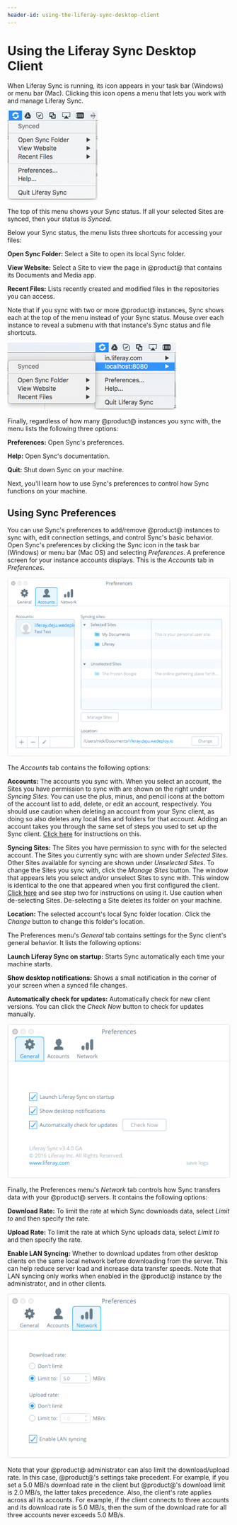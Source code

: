 ```yaml
---
header-id: using-the-liferay-sync-desktop-client
---
```


# Using the Liferay Sync Desktop Client

When Liferay Sync is running, its icon appears in your task bar (Windows) or menu 
bar (Mac). Clicking this icon opens a menu that lets you work with and manage 
Liferay Sync. 

![Figure 1: The Liferay Sync menu in the Windows task bar and Mac menu bar gives you quick access to Sync.](../../../../images/sync-toolbar-01.png)

The top of this menu shows your Sync status. If all your selected Sites are 
synced, then your status is *Synced*. 

Below your Sync status, the menu lists three shortcuts for accessing your 
files: 

**Open Sync Folder:** Select a Site to open its local Sync folder. 

**View Website:** Select a Site to view the page in @product@ that contains 
its Documents and Media app. 

**Recent Files:** Lists recently created and modified files in the 
repositories you can access. 

Note that if you sync with two or more @product@ instances, Sync shows each at 
the top of the menu instead of your Sync status. Mouse over each instance to 
reveal a submenu with that instance's Sync status and file shortcuts. 

![Figure 2: When you sync with more than one @product@ instance, Sync shows submenus for each.](../../../../images/sync-toolbar-02.png)

Finally, regardless of how many @product@ instances you sync with, the menu lists 
the following three options: 

**Preferences:** Open Sync's preferences. 

**Help:** Open Sync's documentation. 

**Quit:** Shut down Sync on your machine. 

Next, you'll learn how to use Sync's preferences to control how Sync functions 
on your machine. 

## Using Sync Preferences

You can use Sync's preferences to add/remove @product@ instances to sync with, 
edit connection settings, and control Sync's basic behavior. Open Sync's 
preferences by clicking the Sync icon in the task bar (Windows) or menu bar 
(Mac OS) and selecting *Preferences*. A preference screen for your instance 
accounts displays. This is the *Accounts* tab in *Preferences*. 

![Figure 3: The Preferences menu's *Accounts* tab lets you manage syncing with Sites per account.](../../../../images/sync-preferences-accounts-01.png)

The *Accounts* tab contains the following options:

**Accounts:** The accounts you sync with. When you select an account, the Sites
you have permission to sync with are shown on the right under *Syncing Sites*.
You can use the plus, minus, and pencil icons at the bottom of the account list
to add, delete, or edit an account, respectively. You should use caution when
deleting an account from your Sync client, as doing so also deletes any local
files and folders for that account. Adding an account takes you through the
same set of steps you used to set up the Sync client. [Click
here](/docs/7-1/user/-/knowledge_base/u/installing-and-configuring-the-desktop-liferay-sync-client#configuring-the-liferay-sync-desktop-client) 
for instructions on this. 

**Syncing Sites:** The Sites you have permission to sync with for the selected 
account. The Sites you currently sync with are shown under *Selected Sites*. 
Other Sites available for syncing are shown under *Unselected Sites*. To 
change the Sites you sync with, click the *Manage Sites* button. The window 
that appears lets you select and/or unselect Sites to sync with. This window 
is identical to the one that appeared when you first configured the client. 
[Click here](/docs/7-1/user/-/knowledge_base/u/installing-and-configuring-the-desktop-liferay-sync-client#configuring-the-liferay-sync-desktop-client) 
and see step two for instructions on using it. Use caution when de-selecting
Sites. De-selecting a Site deletes its folder on your machine. 

**Location:** The selected account's local Sync folder location. Click the 
*Change* button to change this folder's location. 

The Preferences menu's *General* tab contains settings for the Sync client's 
general behavior. It lists the following options: 

**Launch Liferay Sync on startup:** Starts Sync automatically each time your 
machine starts. 

**Show desktop notifications:** Shows a small notification in the corner of 
your screen when a synced file changes. 

**Automatically check for updates:** Automatically check for new client 
versions. You can click the *Check Now* button to check for updates manually. 

![Figure 4: The Preferences menu's *General* tab contains settings for Sync's general behavior.](../../../../images/sync-preferences-general-01.png)

Finally, the Preferences menu's *Network* tab controls how Sync transfers data
with your @product@ servers. It contains the following options: 

**Download Rate:** To limit the rate at which Sync downloads data, select 
*Limit to* and then specify the rate. 

**Upload Rate:** To limit the rate at which Sync uploads data, select 
*Limit to* and then specify the rate. 

**Enable LAN Syncing:** Whether to download updates from other desktop clients 
on the same local network before downloading from the server. This can help 
reduce server load and increase data transfer speeds. Note that LAN syncing 
only works when enabled in the @product@ instance by the administrator, and in 
other clients. 

![Figure 5: The Preferences menu's *Network* tab contains settings for Sync's data transfer behavior.](../../../../images/sync-desktop-prefs-network.png)

Note that your @product@ administrator can also limit the download/upload rate.
In this case, @product@'s settings take precedent. For example, if you set
a 5.0 MB/s download rate in the client but @product@'s download limit is 2.0
MB/s, the latter takes precedence. Also, the client's rate applies across all
its accounts. For example, if the client connects to three accounts and its
download rate is 5.0 MB/s, then the sum of the download rate for all three
accounts never exceeds 5.0 MB/s. 
